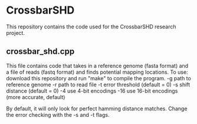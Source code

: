 # CrossbarSHD
This repository contains the code used for the CrossbarSHD research project.

## crossbar_shd.cpp
This file contains code that takes in a reference genome (fasta format) and a file of reads (fastq format) and finds potential mapping locations.
To use: download this repository and run "make" to compile the program.
  -g path to reference genome
  -r path to read file
  -t error threshold (default = 0)
  -s shift distance (default = 0)
  -4 use 4-bit encodings
  -16 use 16-bit encodings (more accurate, default)

By default, it will only look for perfect hamming distance matches. Change the error checking with the -s and -t flags.


